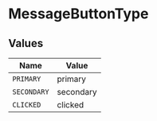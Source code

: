 # MessageButtonType


## Values

| Name        | Value       |
| ----------- | ----------- |
| `PRIMARY`   | primary     |
| `SECONDARY` | secondary   |
| `CLICKED`   | clicked     |